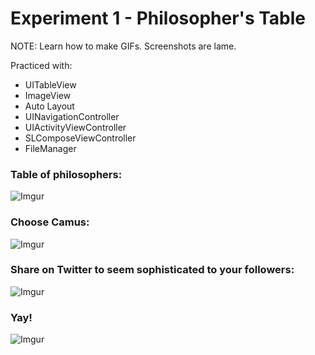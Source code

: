 # Experiment 1 - Philosopher's Table

NOTE: Learn how to make GIFs. Screenshots are lame.

Practiced with:
- UITableView
- ImageView
- Auto Layout
- UINavigationController
- UIActivityViewController
- SLComposeViewController
- FileManager

### Table of philosophers: 

![Imgur](http://i.imgur.com/PoOE4pX.jpg)

### Choose Camus:

![Imgur](http://i.imgur.com/RfoHgSu.jpg)

### Share on Twitter to seem sophisticated to your followers:

![Imgur](http://i.imgur.com/g8btfyM.jpg)

### Yay!

![Imgur](http://i.imgur.com/KKwWcfV.jpg)

